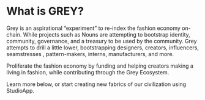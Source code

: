 # What is GREY?

Grey is an aspirational “experiment” to re-index the fashion economy on-chain. While projects such as Nouns are attempting to bootstrap identity, community, governance, and a treasury to be used by the community. Grey attempts to drill a little lower, bootstrapping designers, creators, influencers, seamstresses , pattern-makers, interns, manufacturers, and more. 

Proliferate the fashion economy by funding and helping creators making a living in fashion, while contributing through the Grey Ecosystem.

Learn more below, or start creating new fabrics of our civilization using StudioApp.